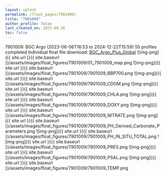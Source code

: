 ```yaml
---
layout: splash
permalink: /float_pages/7901009/
title: "7901009"
author_profile: false
last_created_on: 2025-09-26
toc: false
---
```

 
7901009: BGC Argo (2023-06-06T16:53 to 2024-12-22T15:59)
55 profiles completed
Individual float file download: [BGC_Argo_Plus_Global](https://ftp.soest.hawaii.edu/bgc_argo_plus/Individual_Floats/outliers_removed/7901009_Sprof_processed.nc)
![img-png]({{ site.url }}{{ site.baseurl }}/assets/images/float_figures/7901009/01_7901009_map.png
![img-png]({{ site.url }}{{ site.baseurl }}/assets/images/float_figures/7901009/7901009_BBP700.png
![img-png]({{ site.url }}{{ site.baseurl }}/assets/images/float_figures/7901009/7901009_CDOM.png
![img-png]({{ site.url }}{{ site.baseurl }}/assets/images/float_figures/7901009/7901009_CHLA.png
![img-png]({{ site.url }}{{ site.baseurl }}/assets/images/float_figures/7901009/7901009_DOXY.png
![img-png]({{ site.url }}{{ site.baseurl }}/assets/images/float_figures/7901009/7901009_NITRATE.png
![img-png]({{ site.url }}{{ site.baseurl }}/assets/images/float_figures/7901009/7901009_PH_Derived_Carbonate_Parameters.png
![img-png]({{ site.url }}{{ site.baseurl }}/assets/images/float_figures/7901009/7901009_PH_IN_SITU_TOTAL.png
![img-png]({{ site.url }}{{ site.baseurl }}/assets/images/float_figures/7901009/7901009_PRES.png
![img-png]({{ site.url }}{{ site.baseurl }}/assets/images/float_figures/7901009/7901009_PSAL.png
![img-png]({{ site.url }}{{ site.baseurl }}/assets/images/float_figures/7901009/7901009_TEMP.png
